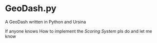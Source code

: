 # GeoDash.py
A GeoDash written in Python and Ursina

If anyone knows How to implement the *Scoring System* pls do and let me know
